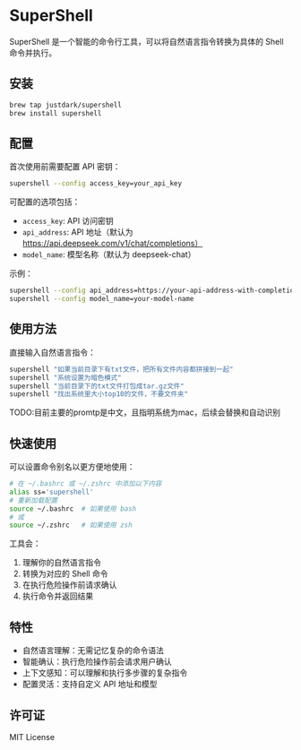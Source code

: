 # SuperShell

SuperShell 是一个智能的命令行工具，可以将自然语言指令转换为具体的 Shell 命令并执行。

## 安装

```bash
brew tap justdark/supershell
brew install supershell
```

## 配置

首次使用前需要配置 API 密钥：

```bash
supershell --config access_key=your_api_key
```

可配置的选项包括：
- `access_key`: API 访问密钥
- `api_address`: API 地址（默认为 https://api.deepseek.com/v1/chat/completions）
- `model_name`: 模型名称（默认为 deepseek-chat）

示例：
```bash
supershell --config api_address=https://your-api-address-with-completions
supershell --config model_name=your-model-name
```

## 使用方法

直接输入自然语言指令：

```bash
supershell "如果当前目录下有txt文件，把所有文件内容都拼接到一起"
supershell "系统设置为暗色模式"
supershell "当前目录下的txt文件打包成tar.gz文件"
supershell "找出系统里大小top10的文件，不要文件夹"
```

TODO:目前主要的promtp是中文，且指明系统为mac，后续会替换和自动识别

## 快速使用

可以设置命令别名以更方便地使用：

```bash
# 在 ~/.bashrc 或 ~/.zshrc 中添加以下内容
alias ss='supershell'
# 重新加载配置
source ~/.bashrc  # 如果使用 bash
# 或
source ~/.zshrc   # 如果使用 zsh
```



工具会：
1. 理解你的自然语言指令
2. 转换为对应的 Shell 命令
3. 在执行危险操作前请求确认
4. 执行命令并返回结果

## 特性

- 自然语言理解：无需记忆复杂的命令语法
- 智能确认：执行危险操作前会请求用户确认
- 上下文感知：可以理解和执行多步骤的复杂指令
- 配置灵活：支持自定义 API 地址和模型

## 许可证
MIT License